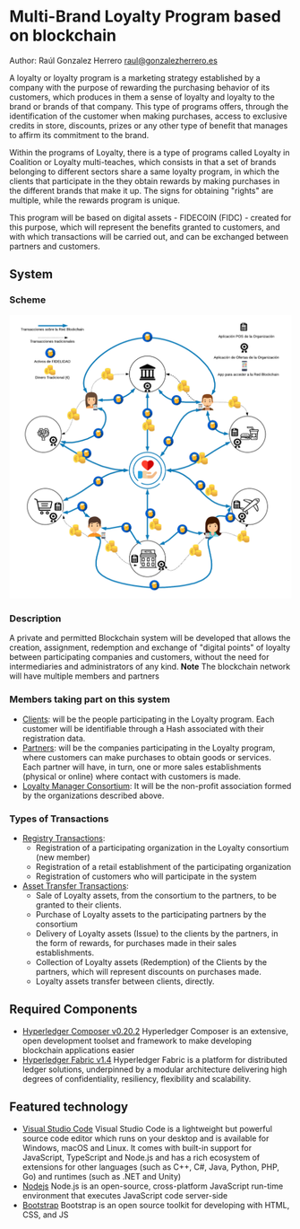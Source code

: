 # Multi-Brand Loyalty Program based on blockchain
Author: Raúl Gonzalez Herrero <raul@gonzalezherrero.es>

A loyalty or loyalty program is a marketing strategy established by a company with the purpose of rewarding the purchasing behavior of its customers, which produces in them a sense of loyalty and loyalty to the brand or brands of that company. This type of programs offers, through the identification of the customer when making purchases, access to exclusive credits in store, discounts, prizes or any other type of benefit that manages to affirm its commitment to the brand.

Within the programs of Loyalty, there is a type of programs called Loyalty in Coalition or Loyalty multi-teaches, which consists in that a set of brands belonging to different sectors share a same loyalty program, in which the clients that participate in the they obtain rewards by making purchases in the different brands that make it up. The signs for obtaining "rights" are multiple, while the rewards program is unique.

This program will be based on digital assets - FIDECOIN (FIDC) - created for this purpose, which will represent the benefits granted to customers, and with which transactions will be carried out, and can be exchanged between partners and customers.

## System 
### Scheme
<p align="center">
  <img src="img/system-scheme.png">
</p>

### Description
A private and permitted Blockchain system will be developed that allows the creation, assignment, redemption and exchange of "digital points" of loyalty between participating companies and customers, without the need for intermediaries and administrators of any kind.
**Note** The blockchain network will have multiple members and partners

### Members taking part on this system
* <u>Clients</u>: will be the people participating in the Loyalty program. Each customer will be identifiable through a Hash associated with their registration data.
* <u>Partners</u>: will be the companies participating in the Loyalty program, where customers can make purchases to obtain goods or services. Each partner will have, in turn, one or more sales establishments (physical or online) where contact with customers is made.
* <u>Loyalty Manager Consortium</u>: It will be the non-profit association formed by the organizations described above.
### Types of Transactions
* <u>Registry Transactions</u>:
   * Registration of a participating organization in the Loyalty consortium (new member)
   * Registration of a retail establishment of the participating organization
   * Registration of customers who will participate in the system
* <u>Asset Transfer Transactions</u>:
   * Sale of Loyalty assets, from the consortium to the partners, to be granted to their clients.
   * Purchase of Loyalty assets to the participating partners by the consortium
   * Delivery of Loyalty assets (Issue) to the clients by the partners, in the form of rewards, for purchases made in their sales establishments.
   * Collection of Loyalty assets (Redemption) of the Clients by the partners, which will represent discounts on purchases made.
   * Loyalty assets transfer between clients, directly.
## Required Components
* [Hyperledger Composer v0.20.2](https://hyperledger.github.io/composer/latest/) Hyperledger Composer is an extensive, open development toolset and framework to make developing blockchain applications easier
* [Hyperledger Fabric v1.4](https://hyperledger-fabric.readthedocs.io) Hyperledger Fabric is a platform for distributed ledger solutions, underpinned by a modular architecture delivering high degrees of confidentiality, resiliency, flexibility and scalability.
## Featured technology
+ [Visual Studio Code](https://code.visualstudio.com/) Visual Studio Code is a lightweight but powerful source code editor which runs on your desktop and is available for Windows, macOS and Linux. It comes with built-in support for JavaScript, TypeScript and Node.js and has a rich ecosystem of extensions for other languages (such as C++, C#, Java, Python, PHP, Go) and runtimes (such as .NET and Unity)
+ [Nodejs](https://nodejs.org/) Node.js is an open-source, cross-platform JavaScript run-time environment that executes JavaScript code server-side
+ [Bootstrap](https://getbootstrap.com/) Bootstrap is an open source toolkit for developing with HTML, CSS, and JS

